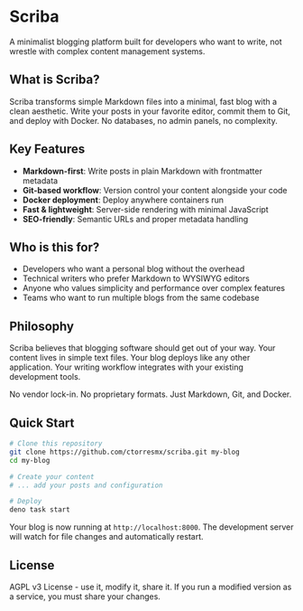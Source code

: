 # Scriba

A minimalist blogging platform built for developers who want to write, not
wrestle with complex content management systems.

## What is Scriba?

Scriba transforms simple Markdown files into a minimal, fast blog with a clean
aesthetic. Write your posts in your favorite editor, commit them to Git, and
deploy with Docker. No databases, no admin panels, no complexity.

## Key Features

- **Markdown-first**: Write posts in plain Markdown with frontmatter metadata
- **Git-based workflow**: Version control your content alongside your code
- **Docker deployment**: Deploy anywhere containers run
- **Fast & lightweight**: Server-side rendering with minimal JavaScript
- **SEO-friendly**: Semantic URLs and proper metadata handling

## Who is this for?

- Developers who want a personal blog without the overhead
- Technical writers who prefer Markdown to WYSIWYG editors
- Anyone who values simplicity and performance over complex features
- Teams who want to run multiple blogs from the same codebase

## Philosophy

Scriba believes that blogging software should get out of your way. Your content
lives in simple text files. Your blog deploys like any other application. Your
writing workflow integrates with your existing development tools.

No vendor lock-in. No proprietary formats. Just Markdown, Git, and Docker.

## Quick Start

```bash
# Clone this repository
git clone https://github.com/ctorresmx/scriba.git my-blog
cd my-blog

# Create your content
# ... add your posts and configuration

# Deploy
deno task start
```

Your blog is now running at `http://localhost:8000`. The development server will
watch for file changes and automatically restart.

## License

AGPL v3 License - use it, modify it, share it. If you run a modified version as
a service, you must share your changes.
